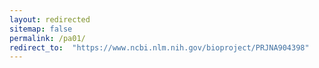 ```yaml
---
layout: redirected
sitemap: false
permalink: /pa01/
redirect_to:  "https://www.ncbi.nlm.nih.gov/bioproject/PRJNA904398"
---
```

